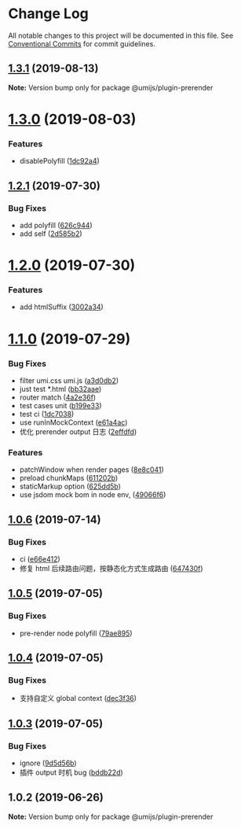 # Change Log

All notable changes to this project will be documented in this file.
See [Conventional Commits](https://conventionalcommits.org) for commit guidelines.

## [1.3.1](https://github.com/umijs/plugins/compare/@umijs/plugin-prerender@1.3.0...@umijs/plugin-prerender@1.3.1) (2019-08-13)

**Note:** Version bump only for package @umijs/plugin-prerender





# [1.3.0](https://github.com/umijs/plugins/compare/@umijs/plugin-prerender@1.2.1...@umijs/plugin-prerender@1.3.0) (2019-08-03)


### Features

* disablePolyfill ([1dc92a4](https://github.com/umijs/plugins/commit/1dc92a4))





## [1.2.1](https://github.com/umijs/plugins/compare/@umijs/plugin-prerender@1.2.0...@umijs/plugin-prerender@1.2.1) (2019-07-30)


### Bug Fixes

* add polyfill ([626c944](https://github.com/umijs/plugins/commit/626c944))
* add self ([2d585b2](https://github.com/umijs/plugins/commit/2d585b2))





# [1.2.0](https://github.com/umijs/plugins/compare/@umijs/plugin-prerender@1.1.0...@umijs/plugin-prerender@1.2.0) (2019-07-30)


### Features

* add htmlSuffix ([3002a34](https://github.com/umijs/plugins/commit/3002a34))





# [1.1.0](https://github.com/umijs/plugins/compare/@umijs/plugin-prerender@1.0.6...@umijs/plugin-prerender@1.1.0) (2019-07-29)


### Bug Fixes

* filter umi.css umi.js ([a3d0db2](https://github.com/umijs/plugins/commit/a3d0db2))
* just test *.html ([bb32aae](https://github.com/umijs/plugins/commit/bb32aae))
* router match ([4a2e36f](https://github.com/umijs/plugins/commit/4a2e36f))
* test cases unit ([b199e33](https://github.com/umijs/plugins/commit/b199e33))
* test ci ([1dc7038](https://github.com/umijs/plugins/commit/1dc7038))
* use runInMockContext ([e61a4ac](https://github.com/umijs/plugins/commit/e61a4ac))
* 优化 prerender output 日志 ([2effdfd](https://github.com/umijs/plugins/commit/2effdfd))


### Features

* patchWindow when render pages ([8e8c041](https://github.com/umijs/plugins/commit/8e8c041))
* preload chunkMaps ([611202b](https://github.com/umijs/plugins/commit/611202b))
* staticMarkup option ([625dd5b](https://github.com/umijs/plugins/commit/625dd5b))
* use jsdom mock bom in node env, ([49066f6](https://github.com/umijs/plugins/commit/49066f6))





## [1.0.6](https://github.com/umijs/plugins/compare/@umijs/plugin-prerender@1.0.5...@umijs/plugin-prerender@1.0.6) (2019-07-14)


### Bug Fixes

* ci ([e66e412](https://github.com/umijs/plugins/commit/e66e412))
* 修复 html 后续路由问题，按静态化方式生成路由 ([647430f](https://github.com/umijs/plugins/commit/647430f))





## [1.0.5](https://github.com/umijs/plugins/compare/@umijs/plugin-prerender@1.0.4...@umijs/plugin-prerender@1.0.5) (2019-07-05)


### Bug Fixes

* pre-render node polyfill ([79ae895](https://github.com/umijs/plugins/commit/79ae895))





## [1.0.4](https://github.com/umijs/plugins/compare/@umijs/plugin-prerender@1.0.3...@umijs/plugin-prerender@1.0.4) (2019-07-05)


### Bug Fixes

* 支持自定义 global context ([dec3f36](https://github.com/umijs/plugins/commit/dec3f36))





## [1.0.3](https://github.com/umijs/plugins/compare/@umijs/plugin-prerender@1.0.2...@umijs/plugin-prerender@1.0.3) (2019-07-05)


### Bug Fixes

* ignore ([9d5d56b](https://github.com/umijs/plugins/commit/9d5d56b))
* 插件 output 时机 bug ([bddb22d](https://github.com/umijs/plugins/commit/bddb22d))





## 1.0.2 (2019-06-26)

**Note:** Version bump only for package @umijs/plugin-prerender
